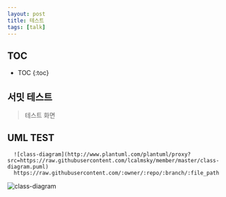 ```yaml
---
layout: post
title: 테스트
tags: [talk]
---
```


## TOC

* TOC
{:toc}

## 서밋 테스트

> 테스트 화면

## UML TEST

```text
  ![class-diagram](http://www.plantuml.com/plantuml/proxy?src=https://raw.githubusercontent.com/lcalmsky/member/master/class-diagram.puml)
  https://raw.githubusercontent.com/:owner/:repo/:branch/:file_path
```

![class-diagram](http://www.plantuml.com/plantuml/proxy?src=https://raw.githubusercontent.com/lcalmsky/member/master/class-diagram.puml)
